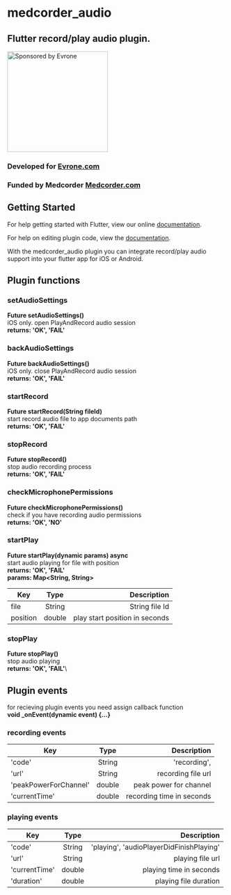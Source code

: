 # medcorder_audio

## Flutter record/play audio plugin.

<a href="https://evrone.com/?utm_source=github&utm_campaign=flutter_audio">
  <img src="https://evrone.com/logo/evrone-sponsored-logo.png"
       alt="Sponsored by Evrone" width="231">
</a>

### Developed for [Evrone.com](https://evrone.com/flutter?utm_source=github&utm_campaign=flutter_audio)
### Funded by Medcorder [Medcorder.com](https://medcorder.com/)

## Getting Started

For help getting started with Flutter, view our online
[documentation](http://flutter.io/).

For help on editing plugin code, view the [documentation](https://flutter.io/platform-plugins/#edit-code).

With the medcorder_audio plugin you can integrate record/play audio support into your flutter app for iOS or Android.

## Plugin functions
### setAudioSettings
**Future<String> setAudioSettings()**\
iOS only. open PlayAndRecord audio session\
**returns: 'OK', 'FAIL'**

### backAudioSettings
**Future<String> backAudioSettings()**\
iOS only. close PlayAndRecord audio session\
**returns: 'OK', 'FAIL'**

### startRecord
**Future<String> startRecord(String fileId)**\
start record audio file to app documents path\
**returns: 'OK', 'FAIL'**

### stopRecord
**Future<String> stopRecord()**\
stop audio recording process\
**returns: 'OK', 'FAIL'**

### checkMicrophonePermissions
**Future<String> checkMicrophonePermissions()**\
check if you have recording audio permissions\
**returns: 'OK', 'NO'**

### startPlay
**Future<String> startPlay(dynamic params) async**\
start audio playing for file with position\
**returns: 'OK', 'FAIL'**\
**params: Map<String, String>**

| Key      | Type           | Description  |
| ------------- |:-------------:| ---------:|
| file   | String        | String file Id |
| position   | double        | play start position in seconds |

### stopPlay
**Future<String> stopPlay()**\
stop audio playing\
**returns: 'OK', 'FAIL'**\

## Plugin events
for recieving plugin events you need assign callback function\
**void _onEvent(dynamic event) {...}**

### recording events
| Key      | Type           | Description  |
| ------------- |:-------------:| ---------:|
|'code'	|String	|'recording', |
|'url'	|String	|recording file url|
|'peakPowerForChannel'	|double	|peak power for channel|
|'currentTime'	|double	|recording time in seconds|

### playing events
| Key      | Type           | Description  |
| ------------- |:-------------:| ---------:|
|'code'	|String	|'playing', 'audioPlayerDidFinishPlaying' |
|'url'	|String	|playing file url|
|'currentTime'	|double	|playing time in seconds|
|'duration'	|double	|playing file duration|
